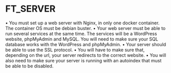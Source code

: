 # FT_SERVER

• You must set up a web server with Nginx, in only one docker container. The container OS must be debian buster.
• Your web server must be able to run several services at the same time. The services will be a WordPress website, phpMyAdmin and MySQL. You will need to make sure your SQL database works with the WordPress and phpMyAdmin.
• Your server should be able to use the SSL protocol.
• You will have to make sure that, depending on the url, your server redirects to the
correct website.
• You will also need to make sure your server is running with an autoindex that must be able to be disabled.